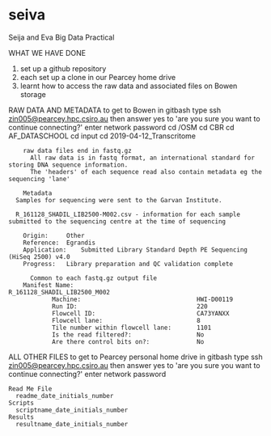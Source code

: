 # seiva
Seija and Eva Big Data Practical

WHAT WE HAVE DONE
  1. set up a github repository
  2. each set up a clone in our Pearcey home drive
  3. learnt how to access the raw data and associated files on Bowen storage

 RAW DATA AND METADATA
  to get to Bowen
        in gitbash type ssh zin005@pearcey.hpc.csiro.au then answer yes to 'are you sure you want to continue connecting?'
        enter network password
        cd /OSM
        cd CBR
        cd AF_DATASCHOOL
        cd input
        cd 2019-04-12_Transcritome
        
        raw data files end in fastq.gz
          All raw data is in fastq format, an international standard for storing DNA sequence information.
          The 'headers' of each sequence read also contain metadata eg the sequencing 'lane'
        
        Metadata
	  Samples for sequencing were sent to the Garvan Institute.
          
	  R_161128_SHADIL_LIB2500-M002.csv - information for each sample submitted to the sequencing centre at the time of sequencing
		
		Origin:		Other
		Reference:	Egrandis
		Application:	Submitted Library Standard Depth PE Sequencing (HiSeq 2500) v4.0
		Progress:	Library preparation and QC validation complete
	        
          Common to each fastq.gz output file
		Manifest Name:                          R_161128_SHADIL_LIB2500_M002
                Machine:                                HWI-D00119
                Run ID:                                 220
                Flowcell ID:                            CA73YANXX
                Flowcell lane:                          8
                Tile number within flowcell lane:       1101
                Is the read filtered?:                  No
                Are there control bits on?:             No        
    
ALL OTHER FILES
  to get to Pearcey personal home drive
      in gitbash type ssh zin005@pearcey.hpc.csiro.au then answer yes to 'are you sure you want to continue connecting?'
        enter network password 
    
    Read Me File
      readme_date_initials_number
    Scripts
      scriptname_date_initials_number      
    Results
      resultname_date_initials_number
     
  
